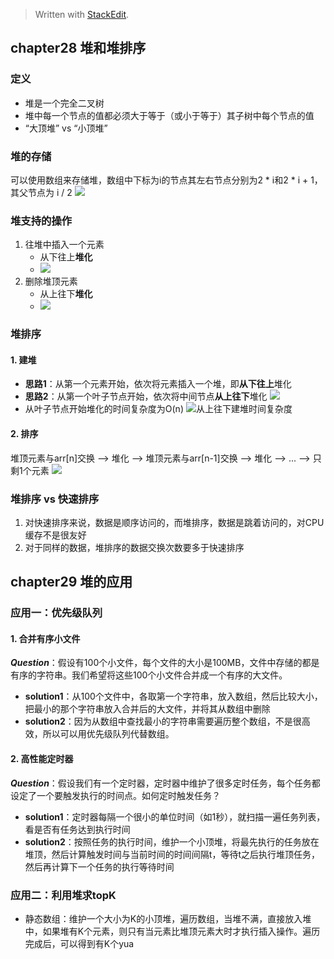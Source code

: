 


> Written with [StackEdit](https://stackedit.io/).

## chapter28 堆和堆排序
### 定义

* 堆是一个完全二叉树
* 堆中每一个节点的值都必须大于等于（或小于等于）其子树中每个节点的值
* “大顶堆” vs “小顶堆”

### 堆的存储
可以使用数组来存储堆，数组中下标为i的节点其左右节点分别为2 * i和2 * i + 1，其父节点为 i / 2
![](https://static001.geekbang.org/resource/image/4d/1e/4d349f57947df6590a2dd1364c3b0b1e.jpg)


### 堆支持的操作

1. 往堆中插入一个元素
	* 从下往上**堆化**
	* ![](https://static001.geekbang.org/resource/image/e3/0e/e3744661e038e4ae570316bc862b2c0e.jpg)
2. 删除堆顶元素
	* 从上往下**堆化**
	* ![](https://static001.geekbang.org/resource/image/11/60/110d6f442e718f86d2a1d16095513260.jpg)

### 堆排序
#### 1. 建堆
* **思路1**：从第一个元素开始，依次将元素插入一个堆，即**从下往上**堆化
* **思路2**：从第一个叶子节点开始，依次将中间节点**从上往下**堆化
![](https://static001.geekbang.org/resource/image/50/1e/50c1e6bc6fe68378d0a66bdccfff441e.jpg)
* 从叶子节点开始堆化的时间复杂度为O(n)
![从上往下建堆时间复杂度]()


#### 2. 排序
堆顶元素与arr[n]交换 --> 堆化 --> 堆顶元素与arr[n-1]交换 --> 堆化 --> ... --> 只剩1个元素
![](https://static001.geekbang.org/resource/image/23/d1/23958f889ca48dbb8373f521708408d1.jpg)

### 堆排序 vs 快速排序
1. 对快速排序来说，数据是顺序访问的，而堆排序，数据是跳着访问的，对CPU缓存不是很友好
2. 对于同样的数据，堆排序的数据交换次数要多于快速排序

## chapter29 堆的应用
### 应用一：优先级队列
#### 1. 合并有序小文件
***Question***：假设有100个小文件，每个文件的大小是100MB，文件中存储的都是有序的字符串。我们希望将这些100个小文件合并成一个有序的大文件。
* **solution1**：从100个文件中，各取第一个字符串，放入数组，然后比较大小，把最小的那个字符串放入合并后的大文件，并将其从数组中删除
* **solution2**：因为从数组中查找最小的字符串需要遍历整个数组，不是很高效，所以可以用优先级队列代替数组。

#### 2. 高性能定时器
***Question***：假设我们有一个定时器，定时器中维护了很多定时任务，每个任务都设定了一个要触发执行的时间点。如何定时触发任务？
* **solution1**：定时器每隔一个很小的单位时间（如1秒），就扫描一遍任务列表，看是否有任务达到执行时间
* **solution2**：按照任务的执行时间，维护一个小顶堆，将最先执行的任务放在堆顶，然后计算触发时间与当前时间的时间间隔t，等待t之后执行堆顶任务，然后再计算下一个任务的执行等待时间

### 应用二：利用堆求topK
* 静态数组：维护一个大小为K的小顶堆，遍历数组，当堆不满，直接放入堆中，如果堆有K个元素，则只有当元素比堆顶元素大时才执行插入操作。遍历完成后，可以得到有K个yua
<!--stackedit_data:
eyJoaXN0b3J5IjpbMTgyMDE1NzQ2OCwyMDA2MTA5MjYxLDYwOD
UwODA3MCwxMjkxMzE2MDk4LC0xNjcyNTUxOTMwLDEzNzc1ODMy
MDUsNzA0MjAxNDk0LC01OTc4ODg0ODEsMTA0NzUyNzIzLDg5MD
Q2MzcwNSwtNDA2OTYyMjg1LC05OTk0OTY0MzJdfQ==
-->